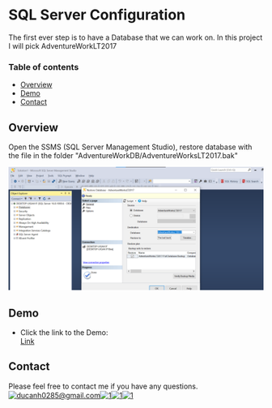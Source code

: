 # SQL Server Configuration
  The first ever step is to have a Database that we can work on. In this project I will pick AdventureWorkLT2017


### Table of contents

* [Overview](#overview)
* [Demo](#demo)
* [Contact](#contact)

## Overview
  Open the SSMS (SQL Server Management Studio), restore database with the file in the folder "AdventureWorkDB/AdventureWorksLT2017.bak"

![](./1-SQL-Server/restore-database.png)

## Demo
- Click the link to the Demo:  
  [Link](https://www.youtube.com/watch?v=xLFjE2WJaoM)

## Contact
Please feel free to contact me if you have any questions.
<a href="https://ducanh0285@gmail.com" target="blank"><img align="center" src="https://img.icons8.com/color/48/000000/gmail--v2.png" alt="ducanh0285@gmail.com" height="30" width="40" /></a><a href="https://www.facebook.com/ducanh.pp" target="blank"><img align="center" src="https://raw.githubusercontent.com/rahuldkjain/github-profile-readme-generator/master/src/images/icons/Social/facebook.svg" alt="1" height="30" width="40" /></a><a href="https://twitter.com/Ducann02Nguyen" target="blank"><img align="center" src="https://raw.githubusercontent.com/rahuldkjain/github-profile-readme-generator/master/src/images/icons/Social/twitter.svg" alt="1" height="30" width="40" /></a><a href="https://www.linkedin.com/in/ducanhnt/" target="blank"><img align="center" src="https://raw.githubusercontent.com/rahuldkjain/github-profile-readme-generator/master/src/images/icons/Social/linked-in-alt.svg" alt="1" height="30" width="40" /></a>